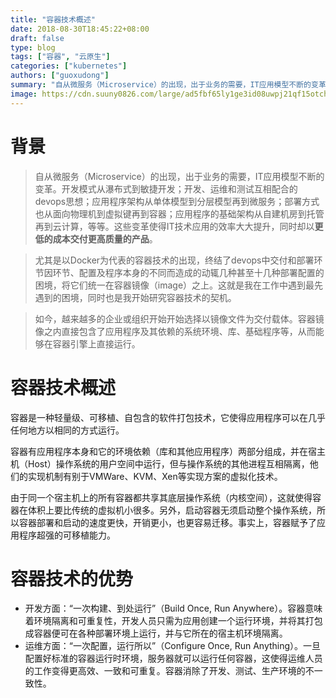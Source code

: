 ```yaml
---
title: "容器技术概述"
date: 2018-08-30T18:45:22+08:00
draft: false
type: blog
tags: ["容器", "云原生"]
categories: ["kubernetes"]
authors: ["guoxudong"]
summary: "自从微服务（Microservice）的出现，出于业务的需要，IT应用模型不断的变革。开发模式从瀑布式到敏捷开发；开发、运维和测试互相配合的devops思想；应用程序架构从单体模型到分层模型再到微服务；部署方式也从面向物理机到虚拟键再到容器；应用程序的基础架构从自建机房到托管再到云计算，等等。这些变革使得IT技术应用的效率大大提升，同时却以更低的成本交付更高质量的产品。"
image: https://cdn.suuny0826.com/large/ad5fbf65ly1ge3id08uwpj21qf15otch.jpg
---
```

# 背景

>自从微服务（Microservice）的出现，出于业务的需要，IT应用模型不断的变革。开发模式从瀑布式到敏捷开发；开发、运维和测试互相配合的devops思想；应用程序架构从单体模型到分层模型再到微服务；部署方式也从面向物理机到虚拟键再到容器；应用程序的基础架构从自建机房到托管再到云计算，等等。这些变革使得IT技术应用的效率大大提升，同时却以**更低的成本交付更高质量的产品**。

>尤其是以Docker为代表的容器技术的出现，终结了devops中交付和部署环节因环节、配置及程序本身的不同而造成的动辄几种甚至十几种部署配置的困境，将它们统一在容器镜像（image）之上。这就是我在工作中遇到最先遇到的困境，同时也是我开始研究容器技术的契机。

>如今，越来越多的企业或组织开始开始选择以镜像文件为交付载体。容器镜像之内直接包含了应用程序及其依赖的系统环境、库、基础程序等，从而能够在容器引擎上直接运行。

# 容器技术概述

容器是一种轻量级、可移植、自包含的软件打包技术，它使得应用程序可以在几乎任何地方以相同的方式运行。

容器有应用程序本身和它的环境依赖（库和其他应用程序）两部分组成，并在宿主机（Host）操作系统的用户空间中运行，但与操作系统的其他进程互相隔离，他们的实现机制有别于VMWare、KVM、Xen等实现方案的虚拟化技术。

由于同一个宿主机上的所有容器都共享其底层操作系统（内核空间），这就使得容器在体积上要比传统的虚拟机小很多。另外，启动容器无须启动整个操作系统，所以容器部署和启动的速度更快，开销更小，也更容易迁移。事实上，容器赋予了应用程序超强的可移植能力。

# 容器技术的优势

* 开发方面：“一次构建、到处运行”（Build Once, Run Anywhere）。容器意味着环境隔离和可重复性，开发人员只需为应用创建一个运行环境，并将其打包成容器便可在各种部署环境上运行，并与它所在的宿主机环境隔离。
* 运维方面：“一次配置，运行所以”（Configure Once, Run Anything）。一旦配置好标准的容器运行时环境，服务器就可以运行任何容器，这使得运维人员的工作变得更高效、一致和可重复。容器消除了开发、测试、生产环境的不一致性。